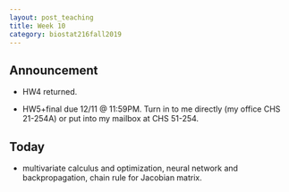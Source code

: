 ```yaml
---
layout: post_teaching
title: Week 10
category: biostat216fall2019
---
```


## Announcement

* HW4 returned.

* HW5+final due 12/11 @ 11:59PM. Turn in to me directly (my office CHS 21-254A) or put into my mailbox at CHS 51-254.

## Today

* multivariate calculus and optimization, neural network and backpropagation, chain rule for Jacobian matrix.


